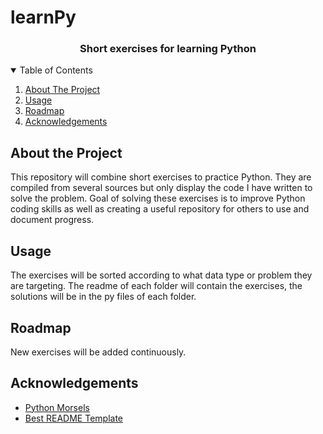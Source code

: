 # learnPy

<h3 align="center">Short exercises for learning Python</h3>

<!-- TABLE OF CONTENTS -->
<details open="open">
  <summary>Table of Contents</summary>
  <ol>
    <li><a href="#about-the-project">About The Project</a></li>
    <li><a href="#usage">Usage</a></li>
    <li><a href="#roadmap">Roadmap</a></li>
    <li><a href="#acknowledgement">Acknowledgements</a></li>
  </ol>
</details>


## About the Project

This repository will combine short exercises to practice Python. They are compiled from several sources but only display the code I have written to solve the problem. Goal of solving these exercises is to improve Python coding skills as well as creating a useful repository for others to use and document progress.

## Usage

The exercises will be sorted according to what data type or problem they are targeting. The readme of each folder will contain the exercises, the solutions will be in the py files of each folder. <br />

## Roadmap

New exercises will be added continuously.

## Acknowledgements

* [Python Morsels](https://shields.io)
* [Best README Template](https://github.com/othneildrew/Best-README-Template)


